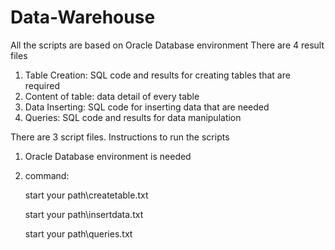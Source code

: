 # Data-Warehouse

All the scripts are based on Oracle Database environment
There are 4 result files
   1. Table Creation: SQL code and results for creating tables that are required
   2. Content of table: data detail of every table
   3. Data Inserting: SQL code for inserting data that are needed
   4. Queries: SQL code and results for data manipulation

There are 3 script files. Instructions to run the scripts
   1. Oracle Database environment is needed
   2. command:
      
      start your path\createtable.txt
      
      start your path\insertdata.txt
      
      start your path\queries.txt

